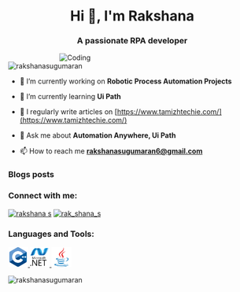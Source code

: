 
<h1 align="center">Hi 👋, I'm Rakshana</h1>
<h3 align="center">A passionate RPA developer</h3>

<img align="right" alt="Coding" width="400" src="https://assets-global.website-files.com/5f689f82910c6b4f1ffb855b/613f3d6d57dda39f91d46fe4_Best%207%20accounts%20payable%20software%402x.jpg">

<p align="left"> <img src="https://komarev.com/ghpvc/?username=rakshanasugumaran&label=Profile%20views&color=0e75b6&style=flat" alt="rakshanasugumaran" /> </p>

- 🔭 I’m currently working on **Robotic Process Automation Projects**

- 🌱 I’m currently learning **Ui Path**

- 📝 I regularly write articles on [https://www.tamizhtechie.com/](https://www.tamizhtechie.com/)

- 💬 Ask me about **Automation Anywhere, Ui Path**

- 📫 How to reach me **rakshanasugumaran6@gmail.com**

### Blogs posts
<!-- BLOG-POST-LIST:START -->
<!-- BLOG-POST-LIST:END -->

<h3 align="left">Connect with me:</h3>
<p align="left">
<a href="https://linkedin.com/in/rakshana s" target="blank"><img align="center" src="https://raw.githubusercontent.com/rahuldkjain/github-profile-readme-generator/master/src/images/icons/Social/linked-in-alt.svg" alt="rakshana s" height="30" width="40" /></a>
<a href="https://instagram.com/rak_shana_s" target="blank"><img align="center" src="https://raw.githubusercontent.com/rahuldkjain/github-profile-readme-generator/master/src/images/icons/Social/instagram.svg" alt="rak_shana_s" height="30" width="40" /></a>
</p>

<h3 align="left">Languages and Tools:</h3>
<p align="left"> <a href="https://www.w3schools.com/cpp/" target="_blank" rel="noreferrer"> <img src="https://raw.githubusercontent.com/devicons/devicon/master/icons/cplusplus/cplusplus-original.svg" alt="cplusplus" width="40" height="40"/> </a> <a href="https://dotnet.microsoft.com/" target="_blank" rel="noreferrer"> <img src="https://raw.githubusercontent.com/devicons/devicon/master/icons/dot-net/dot-net-original-wordmark.svg" alt="dotnet" width="40" height="40"/> </a> <a href="https://www.java.com" target="_blank" rel="noreferrer"> <img src="https://raw.githubusercontent.com/devicons/devicon/master/icons/java/java-original.svg" alt="java" width="40" height="40"/> </a> </p>

<p><img align="center" src="https://github-readme-stats.vercel.app/api/top-langs?username=rakshanasugumaran&show_icons=true&locale=en&layout=compact" alt="rakshanasugumaran" /></p>
